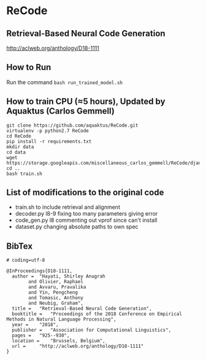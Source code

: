 # ReCode
## Retrieval-Based Neural Code Generation

http://aclweb.org/anthology/D18-1111

## How to Run
Run the command `bash run_trained_model.sh`

## How to train CPU (≈5 hours), Updated by Aquaktus (Carlos Gemmell)
```
git clone https://github.com/aquaktus/ReCode.git
virtualenv -p python2.7 ReCode
cd ReCode
pip install -r requirements.txt 
mkdir data
cd data
wget https://storage.googleapis.com/miscellaneous_carlos_gemmell/ReCode/django.cleaned.dataset.freq3.par_info.refact.space_only.order_by_ulink_len.bin
cd ..
bash train.sh 
```

## List of modifications to the original code
- train.sh to include retrieval and alignment
- decoder.py l8-9 fixing too many parameters giving error
- code_gen.py l8 commenting out vprof since can't install
- dataset.py changing absolute paths to own spec


## BibTex
```
# coding=utf-8

@InProceedings{D18-1111,
  author = 	"Hayati, Shirley Anugrah
		and Olivier, Raphael
		and Avvaru, Pravalika
		and Yin, Pengcheng
		and Tomasic, Anthony
		and Neubig, Graham",
  title = 	"Retrieval-Based Neural Code Generation",
  booktitle = 	"Proceedings of the 2018 Conference on Empirical Methods in Natural Language Processing",
  year = 	"2018",
  publisher = 	"Association for Computational Linguistics",
  pages = 	"925--930",
  location = 	"Brussels, Belgium",
  url = 	"http://aclweb.org/anthology/D18-1111"
}
```
